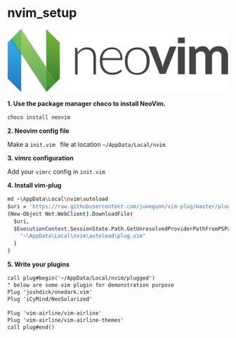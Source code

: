 # nvim_setup

![NeoVim Logo](./assets/neovim-logo.png)

**1. Use the package manager choco to install NeoVim.**

```bash
choco install neovim
```
**2. Neovim config file**

Make a `init.vim ` file at location `~/AppData/Local/nvim`

**3. vimrc configuration**

Add your `vimrc` config in `init.vim`

**4. Install vim-plug**

```bash
md ~\AppData\Local\nvim\autoload
$uri = 'https://raw.githubusercontent.com/junegunn/vim-plug/master/plug.vim'
(New-Object Net.WebClient).DownloadFile(
  $uri,
  $ExecutionContext.SessionState.Path.GetUnresolvedProviderPathFromPSPath(
    "~\AppData\Local\nvim\autoload\plug.vim"
  )
)
```
**5. Write your plugins**

```vim
call plug#begin('~/AppData/Local/nvim/plugged')
" below are some vim plugin for demonstration purpose
Plug 'joshdick/onedark.vim'
Plug 'iCyMind/NeoSolarized'

Plug 'vim-airline/vim-airline'
Plug 'vim-airline/vim-airline-themes'
call plug#end()
```